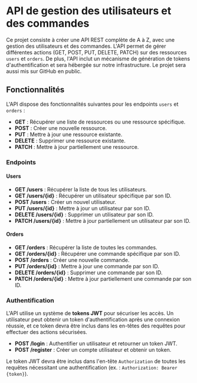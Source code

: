 # API de gestion des utilisateurs et des commandes

Ce projet consiste à créer une API REST complète de A à Z, avec une gestion des utilisateurs et des commandes. L'API permet de gérer différentes actions (GET, POST, PUT, DELETE, PATCH) sur des ressources `users` et `orders`. De plus, l'API inclut un mécanisme de génération de tokens d'authentification et sera hébergée sur notre infrastructure. Le projet sera aussi mis sur GitHub en public.

## Fonctionnalités

L'API dispose des fonctionnalités suivantes pour les endpoints `users` et `orders` :

- **GET** : Récupérer une liste de ressources ou une ressource spécifique.
- **POST** : Créer une nouvelle ressource.
- **PUT** : Mettre à jour une ressource existante.
- **DELETE** : Supprimer une ressource existante.
- **PATCH** : Mettre à jour partiellement une ressource.

### Endpoints

#### Users

- **GET /users** : Récupérer la liste de tous les utilisateurs.
- **GET /users/{id}** : Récupérer un utilisateur spécifique par son ID.
- **POST /users** : Créer un nouvel utilisateur.
- **PUT /users/{id}** : Mettre à jour un utilisateur par son ID.
- **DELETE /users/{id}** : Supprimer un utilisateur par son ID.
- **PATCH /users/{id}** : Mettre à jour partiellement un utilisateur par son ID.

#### Orders

- **GET /orders** : Récupérer la liste de toutes les commandes.
- **GET /orders/{id}** : Récupérer une commande spécifique par son ID.
- **POST /orders** : Créer une nouvelle commande.
- **PUT /orders/{id}** : Mettre à jour une commande par son ID.
- **DELETE /orders/{id}** : Supprimer une commande par son ID.
- **PATCH /orders/{id}** : Mettre à jour partiellement une commande par son ID.

### Authentification

L'API utilise un système de **tokens JWT** pour sécuriser les accès. Un utilisateur peut obtenir un token d'authentification après une connexion réussie, et ce token devra être inclus dans les en-têtes des requêtes pour effectuer des actions sécurisées.

- **POST /login** : Authentifier un utilisateur et retourner un token JWT.
- **POST /register** : Créer un compte utilisateur et obtenir un token.

Le token JWT devra être inclus dans l'en-tête `Authorization` de toutes les requêtes nécessitant une authentification (ex. : `Authorization: Bearer {token}`).
